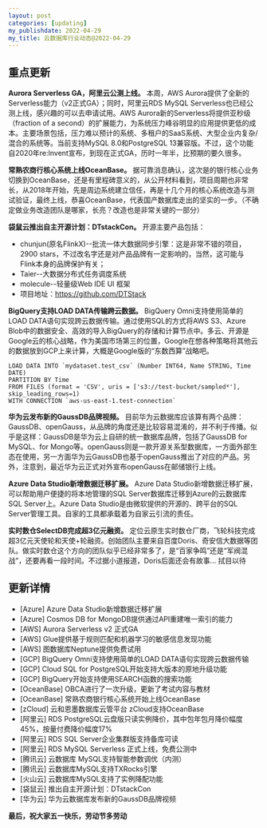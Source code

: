 ```yaml
---
layout: post
categories: [updating]
my_publishdate: 2022-04-29
my_title: 云数据库行业动态@2022-04-29
---
```

## 重点更新

**Aurora Serverless GA，阿里云公测上线。** 本周，AWS Aurora提供了全新的Serverless能力（v2正式GA）；同时，阿里云RDS MySQL Serverless也已经公测上线，感兴趣的可以去申请试用。AWS Aurora新的Serverless将提供亚秒级（fraction of a second）的扩展能力，为系统压力峰谷明显的应用提供更低的成本。主要场景包括，压力难以预计的系统、多租户的SaaS系统、大型企业内复杂/混合的系统等。当前支持MySQL 8.0和PostgreSQL 13兼容版。不过，这个功能自2020年re:Invent宣布，到现在正式GA，历时一年半，比预期的要久很多。


**常熟农商行核心系统上线OceanBase。** 据可靠消息确认，这次是的银行核心业务切换到OceanBase，还是有里程碑意义的，从公开材料看到，项目周期也非常长，从2018年开始，先是周边系统建立信任，再是十几个月的核心系统改造与测试验证，最终上线，恭喜OceanBase，代表国产数据库走出的坚实的一步。（不确定做业务改造团队是哪家，长亮？改造也是非常关键的一部分）

**袋鼠云推出自主开源计划：DTstackCon。** 开源主要产品包括：

* chunjun(原名FlinkX)--批流一体大数据同步引擎：这是非常不错的项目，2900 stars，不过改名字还是对产品品牌有一定影响的，当然，这可能与Flink本身的品牌保护有关；
* Taier--大数据分布式任务调度系统
* molecule--轻量级Web IDE UI 框架
* 项目地址：https://github.com/DTStack


**BigQuery支持LOAD DATA传输跨云数据。** BigQuery Omni支持使用简单的LOAD DATA语句实现跨云数据传输。通过使用SQL的方式将AWS S3、Azure Blob中的数据安全、高效的导入BigQuery的存储和计算节点中。多云、开源是Google云的核心战略，作为美国市场第三的位置，Google在想各种策略将其他云的数据放到GCP上来计算，大概是Google版的“东数西算”战略吧。

```
LOAD DATA INTO `mydataset.test_csv` (Number INT64, Name STRING, Time DATE)
PARTITION BY Time
FROM FILES (format = 'CSV', uris = ['s3://test-bucket/sampled*'], skip_leading_rows=1)
WITH CONNECTION `aws-us-east-1.test-connection`
```

**华为云发布新的GaussDB品牌视频。** 目前华为云数据库应该算有两个品牌：GaussDB、openGauss，从品牌的角度还是比较容易混淆的，并不利于传播。似乎是这样：GaussDB是华为云上自研的统一数据库品牌，包括了GaussDB for MySQL、for Mongo等。openGauss则是一款开源关系型数据库，一方面外部生态在使用，另一方面华为云GaussDB也基于openGauss推出了对应的产品。另外，注意到，最近华为云正式对外宣布openGauss在邮储银行上线。

**Azure Data Studio新增数据迁移扩展。** Azure Data Studio新增数据迁移扩展，可以帮助用户便捷的将本地管理的SQL Server数据库迁移到Azure的云数据库SQL Server上。Azure Data Studio是由微软提供的开源的、跨平台的SQL Server管理工具。自家的工具都承载着为自家云引流的责任。

**实时数仓SelectDB完成超3亿元融资。** 定位云原生实时数仓厂商，飞轮科技完成超3亿元天使轮和天使+轮融资。创始团队主要来自百度Doris、奇安信大数据等团队。做实时数仓这个方向的团队似乎已经非常多了，是“百家争鸣”还是“军阀混战”，还要再看一段时间。不过据小道报道，Doris后面还会有故事... 拭目以待

## 更新详情

* [Azure] Azure Data Studio新增数据迁移扩展
* [Azure] Cosmos DB for MongoDB提供通过API重建唯一索引的能力
* [AWS]  Aurora Serverless v2 正式GA
* [AWS] Glue提供基于规则匹配和机器学习的敏感信息发现功能
* [AWS] 图数据库Neptune提供免费试用
* [GCP] BigQuery Omni支持使用简单的LOAD DATA语句实现跨云数据传输
* [GCP] Cloud SQL for PostgreSQL开始支持大版本的原地升级功能
* [GCP] BigQuery开始支持使用SEARCH函数的搜索功能
* [OceanBase] OBCA进行了一次升级，更新了考试内容与教材
* [OceanBase] 常熟农商银行核心系统开始上线OceanBase
* [zCloud] 云和恩墨数据库云管平台 zCloud支持OceanBase
* [阿里云] RDS PostgreSQL云盘版只读实例降价，其中包年包月降价幅度45%，按量付费降价幅度17%
* [阿里云] RDS SQL Server企业集群版支持备库可读
* [阿里云] RDS MySQL Serverless 正式上线，免费公测中
* [腾讯云] 云数据库 MySQL支持智能参数调优（内测）
* [腾讯云] 云数据库MySQL支持TXRocks引擎
* [火山云] 云数据库MySQL支持了实例降配功能
* [袋鼠云] 推出自主开源计划：DTstackCon
* [华为云] 华为云数据库发布新的GaussDB品牌视频

**最后，祝大家五一快乐，劳动节多劳动** 
